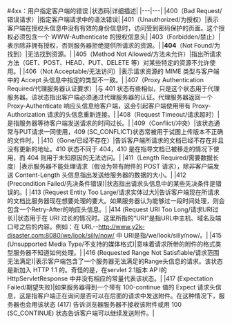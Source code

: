 #4xx：用户指定客户端的错误
|状态码|详细描述|
|---|---|
|400（Bad Request/错误请求）|指定客户端请求中的语法错误|
|401（Unauthorized/为授权）|表示客户端在授权头信息中没有有效的身份信息时，访问受到密码保护的页面。这个授权必须包含一个 WWW-Authenticate 的授权信息头|
|403（Forbidden/禁止）|表示除非拥有授权，否则服务器拒绝提供所请求的资源。|
|**404**（Not Found/为找到）|无法找到资源。|
|405（Method Not Allowed/方法未允许）|指出所请求方法（GET、POST、HEAD、PUT、DELETE 等）对某些特定的资源不允许使用。|
|406（Not Acceptable/无法访问）|表示请求资源的 MIME 类型与客户端中的 Accept 头信息中指定的类型不一致。|
|407（Proxy Authentication Required/代理服务器认证要求）|与 401 状态有些相似，只是这个状态用于代理服务器。该状态指出客户端必须通过代理服务器的认证。代理服务器返回一个 Proxy-Authenticate 响应头信息给客户端，这会引起客户端使用带有 Proxy-Authorization 请求的头信息重新连接。|
|408（Request Timeout/请求超时）|是指服务器等待客户端发送请求的时间过长。|
|409（Conflict/冲突）|该状态通常与PUT请求一同使用，409 (SC_CONFLICT)状态常被用于试图上传版本不正确的文件时。|
|410（Gone/已经不存在）|告诉客户端所请求的文档已经不存在并且没有更新的地址。410 状态不同于 404，410 是在指导文档已被移走的情况下使用，而 404 则用于未知原因的无法访问。|
|411（Length Required/需要数据长度）|表示服务器不能处理请求（假设为带有附件的 POST 请求），除非客户端发送 Content-Length 头信息指出发送给服务器的数据的大小。|
|412 (Precondition Failed/先决条件错误)|状态指出请求头信息中的某些先决条件是错误的。|
|413 (Request Entity Too Large/请求实体过大)|告诉客户端现在所请求的文档比服务器现在想要处理的要大。如果服务器认为能够过一段时间处理，则会包含一个Retry-After的响应头信息。|
|414 (Request URI Too Long/请求URI过长)|状态用于在 URI 过长的情况时。这里所指的“URI”是指URL中主机、域名及端口号之后的内容。例如：在 URL--http://www.y2k-disaster.com:8080/we/look/silly/now/ 中 URI是指/we/look/silly/now/。|
|415 (Unsupported Media Type/不支持的媒体格式)|意味着请求所带的附件的格式类型服务器不知道如何处理。|
|416 (Requested Range Not Satisfiable/请求范围无法满足)|表示客户端包含了一个服务器无法满足的Range头信息的请求。该状态是新加入  HTTP 1.1 的。奇怪的是，在servlet 2.1版本 AP I的HttpServletResponse 中并没有相应的常量代表该状态。|
|417 (Expectation Failed/期望失败)|如果服务器得到一个带有 100-continue 值的 Expect 请求头信息，这是指客户端正在询问是否可以在后面的请求中发送附件。在这种情况下，服务器也会用该状态 (417) 告诉浏览器服务器不接收该附件或用 100 (SC_CONTINUE) 状态告诉客户端可以继续发送附件。|